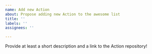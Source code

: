 ```yaml
---
name: Add new Action
about: Propose adding new Action to the awesome list
title: ''
labels: ''
assignees: ''

---
```


Provide at least a short description and a link to the Action repository!
